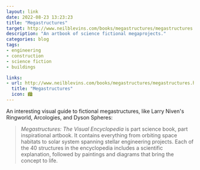 ```yaml
---
layout: link
date: 2022-08-23 13:23:23
title: "Megastructures"
target: http://www.neilblevins.com/books/megastructures/megastructures.htm
description: "An artbook of science fictional megaprojects."
categories: blog
tags:
- engineering
- construction
- science fiction
- buildings

links:
- url: http://www.neilblevins.com/books/megastructures/megastructures.htm
  title: "Megastructures"
  icon: 🏙
---
```


An interesting visual guide to fictional megastructures, like Larry Niven's Ringworld, Arcologies, and Dyson Spheres:

> _Megastructures: The Visual Encyclopedia_ is part science book, part inspirational artbook. It contains everything from orbiting space habitats to solar system spanning stellar engineering projects. Each of the 40 structures in the encyclopedia includes a scientific explanation, followed by paintings and diagrams that bring the concept to life.
